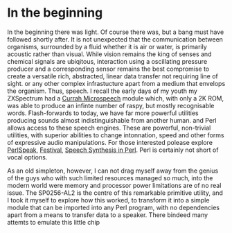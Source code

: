 # In the beginning

In the beginning there was light.  Of course there was, but a bang must have followed shortly after. It is not unexpected that the communication between organisms, surrounded by a fluid whether it is air or water, is primarily acoustic rather than visual.  While vision remains the king of senses and chemical signals are ubiqitous, interaction using a oscillating pressure producer and a corresponding sensor remains the best compromise to create a versatile rich, abstracted, linear data transfer not requiring line of sight. or any other complex infrastucture apart from a medium that envelops the organism.  Thus, speech.  I recall the early days of my youth my ZXSpectrum had a [Currah Microspeech](https://spectrumcomputing.co.uk/zxsr.php?id=8067) module which, with only a 2K ROM, was able to produce an infinte number of raspy, but mostly recognisable words.  Flash-forwards to today, we have far more powerful utilities producing sounds almost indistinguishable from another human. and Perl allows access to these speech engines.  These are powerful, non-trivial utilities, with superior abilities to change intonnation, speed and other forms of expressive audio manipulations.  For those interested polease explore [PerlSpeak](https://metacpan.org/release/JKAMPHAUS/PerlSpeak-2.01/view/lib/PerlSpeak.pm), [Festival](https://metacpan.org/pod/Speech::Festival::Synthesiser), [Speech Synthesis in Perl](https://www.foo.be/docs/tpj/issues/vol3_4/tpj0304-0006.html).  Perl is certainly not short of vocal options.

As an old simpleton, however, I can not drag myself away from the genius of the guys who with such limited resources managed so much, into the modern world were memory and processor power limitations are of no real issue.  The SP0256-AL2 is the centre of this remarkable primitive utility, and I took it myself to explore how this worked, to transform it into a simple module that can be imported into any Perl program, with no dependencies apart from a means to transfer data to a speaker.  There bindeed many attemts to emulate this little chip 
